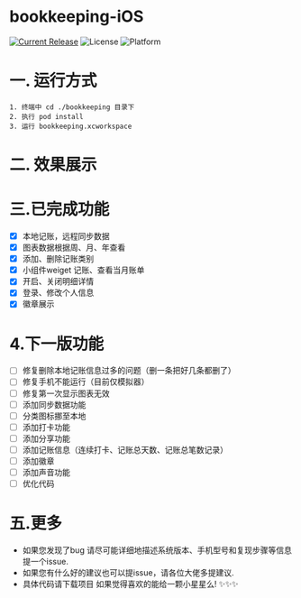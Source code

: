 # bookkeeping-iOS
[![Current Release](https://img.shields.io/github/release/378056350/bookkeeping-iOS.svg?style=flat-square)](https://github.com/378056350/bookkeeping-iOS/releases)
![License](https://img.shields.io/github/license/378056350/bookkeeping-iOS.svg?style=flat-square)
![Platform](https://img.shields.io/badge/platform-iOS-red.svg?style=flat-square)

# 一. 运行方式

```
1. 终端中 cd ./bookkeeping 目录下
2. 执行 pod install
3. 运行 bookkeeping.xcworkspace
```

# 二. 效果展示


# 三.已完成功能
- [x] 本地记账，远程同步数据
- [x] 图表数据根据周、月、年查看
- [x] 添加、删除记账类别
- [x] 小组件weiget 记账、查看当月账单
- [x] 开启、关闭明细详情
- [x] 登录、修改个人信息
- [x] 徽章展示

# 4.下一版功能
- [ ] 修复删除本地记账信息过多的问题（删一条把好几条都删了）
- [ ] 修复手机不能运行（目前仅模拟器）
- [ ] 修复第一次显示图表无效
- [ ] 添加同步数据功能
- [ ] 分类图标挪至本地
- [ ] 添加打卡功能
- [ ] 添加分享功能
- [ ] 添加记账信息（连续打卡、记账总天数、记账总笔数记录）
- [ ] 添加徽章
- [ ] 添加声音功能
- [ ] 优化代码

# 五.更多
* 如果您发现了bug 请尽可能详细地描述系统版本、手机型号和复现步骤等信息 提一个issue.
* 如果您有什么好的建议也可以提issue，请各位大佬多提建议.
* 具体代码请下载项目 如果觉得喜欢的能给一颗小星星么!  ✨✨✨
